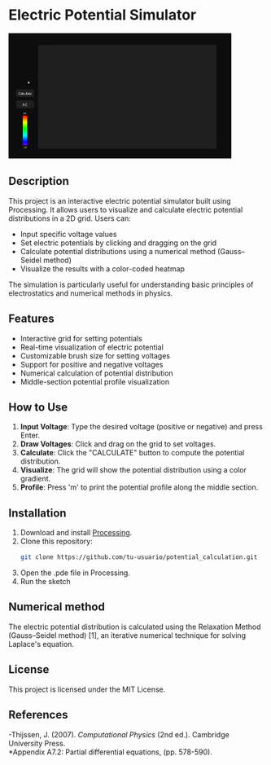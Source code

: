# Electric Potential Simulator

![Demo of the electric potential simulator](Example.gif)

## Description
This project is an interactive electric potential simulator built using Processing. It allows users to visualize and calculate electric potential distributions in a 2D grid. Users can:

- Input specific voltage values
- Set electric potentials by clicking and dragging on the grid
- Calculate potential distributions using a numerical method (Gauss–Seidel method)
- Visualize the results with a color-coded heatmap

The simulation is particularly useful for understanding basic principles of electrostatics and numerical methods in physics.

## Features
- Interactive grid for setting potentials
- Real-time visualization of electric potential
- Customizable brush size for setting voltages
- Support for positive and negative voltages
- Numerical calculation of potential distribution
- Middle-section potential profile visualization

## How to Use
1. **Input Voltage**: Type the desired voltage (positive or negative) and press Enter.
2. **Draw Voltages**: Click and drag on the grid to set voltages.
3. **Calculate**: Click the "CALCULATE" button to compute the potential distribution.
4. **Visualize**: The grid will show the potential distribution using a color gradient.
5. **Profile**: Press 'm' to print the potential profile along the middle section.

## Installation
1. Download and install [Processing](https://processing.org/download/).
2. Clone this repository:
   ```bash
   git clone https://github.com/tu-usuario/potential_calculation.git
3. Open the .pde file in Processing.
4. Run the sketch

## Numerical method
The electric potential distribution is calculated using the Relaxation Method (Gauss–Seidel method) [1], an iterative numerical technique for solving Laplace's equation. 

## License
This project is licensed under the MIT License.

## References
-Thijssen, J. (2007). *Computational Physics* (2nd ed.). Cambridge University Press.  
 *Appendix A7.2: Partial differential equations, (pp. 578-590).
